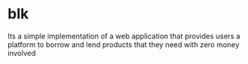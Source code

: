 # blk
Its a simple implementation of a web application that provides users a platform to borrow and lend products that they need with zero money involved
